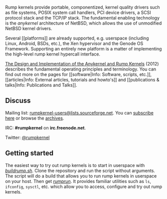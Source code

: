 Rump kernels provide portable, componentized, kernel quality drivers
such as file systems, POSIX system call handlers, PCI device drivers,
a SCSI protocol stack and the TCP/IP stack.
The fundamental enabling technology is the _anykernel_ architecture 
of NetBSD, which allows the use of unmodified NetBSD kernel drivers.

Several [[platforms]] are already supported, e.g. userspace (including Linux, Android, BSDs, etc.),
the Xen hypervisor and the Genode OS Framework.  Supporting an entirely new platform is a matter
of implementing the high-level rump kernel hypercall interface.

[The Design and Implementation of the Anykernel and Rump Kernels](http://lib.tkk.fi/Diss/2012/isbn9789526049175/isbn9789526049175.pdf) (2012) describes the fundamental operating principles and terminology.  You can find out more on the pages for [[software|Info: Software, scripts, etc.]], [[articles|Info: External articles, tutorials and howto's]] and [[publications & talks|Info: Publications and Talks]].

## Discuss

Mailing list: rumpkernel-users@lists.sourceforge.net.  You can [subscribe here](https://lists.sourceforge.net/lists/listinfo/rumpkernel-users) or browse the [archives](http://blog.gmane.org/gmane.comp.rumpkernel.user).

IRC: **\#rumpkernel** on **irc.freenode.net**.

Twitter: [@rumpkernel](https://twitter.com/rumpkernel)


## Getting started

The easiest way to try out rump kernels is to start in
userspace with [_buildrump.sh_](http://repo.rumpkernel.org/buildrump.sh).
Clone the repository and run the script without arguments.
The script will do a build that allows you to run rump kernels
in userspace on your host.  Then get [_rumprun_](http://repo.rumpkernel.org/rumprun).  It
provides familiar utilities such as `ls`, `ifconfig`, `sysctl`, etc.
which allow you to access, configure and try out rump kernels.